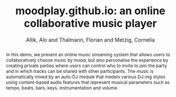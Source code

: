 ---
title: "moodplay.github.io: an online collaborative music player"
abstract: "In this demo, we present an online music streaming system that allows users to collaboratively choose music by mood, but also personalise the experience by creating private parties where users can control who to invite to join the party and in which tracks can be shared with other participants. The music is automatically mixed by an auto-DJ module that models various DJ-ing styles using content-based audio features that represent musical parameters such as tempo, beats, bars, keys, instrumentation and volume."
address: "Trondheim, Norway"
booktitle: "Proceedings of the International Web Audio Conference"
editor: "Xambó, Anna and Martín, Sara R. and Roma, Gerard"
month: "December"
publisher: "NTNU"
series: "WAC '19"
pages: "144"
id: "2019_23"
author: "Allik, Alo and Thalmann, Florian and Metzig, Cornelia"
webAuthor: "Alo Allik, Florian Thalmann, Cornelia Metzig"
track: "Demo"
year: "2019"
tags: year2019
media: none
pdflink: "/_data/papers/pdf/2019/2019_23.pdf"
ISSN: "2663-5844"
---